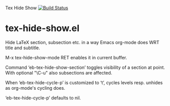 Tex Hide Show [![Build Status](https://travis-ci.org/emacs-berlin/tex-hide.svg?branch=master)](https://travis-ci.org/emacs-berlin/tex-hide)

# tex-hide-show.el

Hide LaTeX section, subsection etc. in a way Emacs org-mode does WRT title and subtitle.

M-x tex-hide-show-mode RET enables it in current buffer.

Command ‘eb-tex-hide-show-section’ toggles visibility of a section at
point. With optional "\C-u" also subsections are affected.

When ‘eb-tex-hide-cycle-p’ is customized to ‘t’, cycles levels resp.
unhides as org-mode's cycling does.

‘eb-tex-hide-cycle-p’ defaults to nil.
